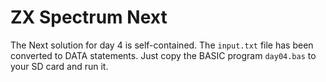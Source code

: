 # ZX Spectrum Next

The Next solution for day 4 is self-contained. The `input.txt` file has been
converted to DATA statements. Just copy the BASIC program `day04.bas` to your SD
card and run it.
